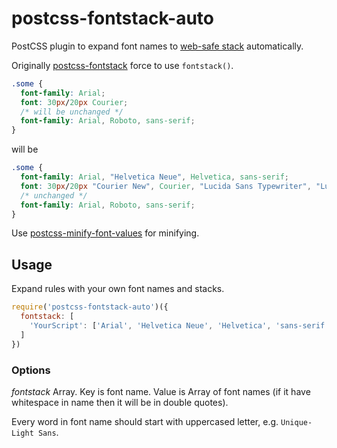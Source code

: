 # postcss-fontstack-auto

PostCSS plugin to expand font names to [web-safe stack](https://www.cssfontstack.com/) automatically.

Originally [postcss-fontstack](https://github.com/tomoyuen/postcss-fontstack) force to use `fontstack()`.

```css
.some {
  font-family: Arial;
  font: 30px/20px Courier;
  /* will be unchanged */
  font-family: Arial, Roboto, sans-serif;
}
```

will be

```css
.some {
  font-family: Arial, "Helvetica Neue", Helvetica, sans-serif;
  font: 30px/20px "Courier New", Courier, "Lucida Sans Typewriter", "Lucida Typewriter", monospace;
  /* unchanged */
  font-family: Arial, Roboto, sans-serif;
}
```

Use [postcss-minify-font-values](https://www.npmjs.com/package/postcss-minify-font-values) for minifying.

## Usage

Expand rules with your own font names and stacks. 

``` js
require('postcss-fontstack-auto')({
  fontstack: [
    'YourScript': ['Arial', 'Helvetica Neue', 'Helvetica', 'sans-serif']
  ]
})
```

### Options

*fontstack* Array. Key is font name. Value is Array of font names (if it have whitespace in name 
then it will be in double quotes). 

Every word in font name should start with uppercased letter, e.g. `Unique-Light Sans`.
